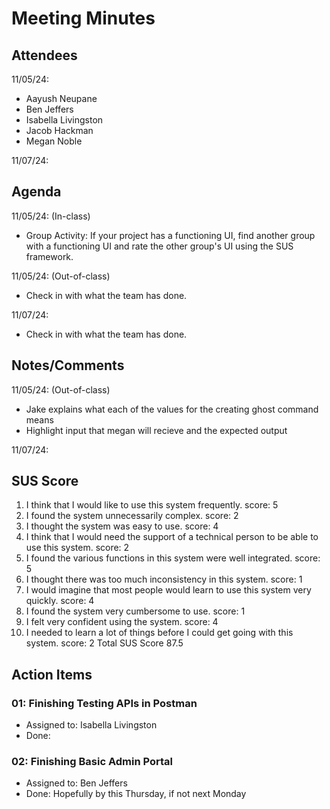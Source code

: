 # Meeting Minutes

##  Attendees

11/05/24:
* Aayush Neupane
* Ben Jeffers
* Isabella Livingston
* Jacob Hackman
* Megan Noble

11/07/24:


##  Agenda
11/05/24: (In-class)
- Group Activity: If your project has a functioning UI,
find another group with a functioning UI and rate the other group's UI using the SUS framework.

11/05/24: (Out-of-class)
- Check in with what the team has done.

11/07/24:
- Check in with what the team has done.

##  Notes/Comments
11/05/24: (Out-of-class)
- Jake explains what each of the values for the creating ghost command means
- Highlight input that megan will recieve and the expected output

11/07/24:


## SUS Score
1. I think that I would like to use this system frequently.
    score: 5
2. I found the system unnecessarily complex. 
    score: 2
3. I thought the system was easy to use. 
    score: 4
4. I think that I would need the support of a technical person to be able to use this system. 
    score: 2
5. I found the various functions in this system were well integrated. 
    score: 5
6. I thought there was too much inconsistency in this system. 
    score: 1
7. I would imagine that most people would learn to use this system very quickly. 
    score: 4
8. I found the system very cumbersome to use. 
    score: 1
9. I felt very confident using the system. 
    score: 4
10. I needed to learn a lot of things before I could get going with this system.
    score: 2
Total SUS Score 87.5


##  Action Items

###  01:  Finishing Testing APIs in Postman
- Assigned to: Isabella Livingston
- Done: 

###  02:  Finishing Basic Admin Portal
- Assigned to: Ben Jeffers
- Done: Hopefully by this Thursday, if not next Monday